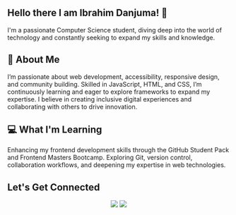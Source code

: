 ## Hello there I am Ibrahim Danjuma! 👋


I'm a passionate Computer Science student, diving deep into the world of technology and constantly seeking to expand my skills and knowledge.

## 🚀 About Me

I’m passionate about web development, accessibility, responsive design, and community building. Skilled in JavaScript, HTML, and CSS, I’m continuously learning and eager to explore frameworks to expand my expertise. I believe in creating inclusive digital experiences and collaborating with others to drive innovation.

## 💻 What I'm Learning

Enhancing my frontend development skills through the GitHub Student Pack and Frontend Masters Bootcamp. Exploring Git, version control, collaboration workflows, and deepening my expertise in web technologies.

## Let's Get Connected
<p align="center">
  <a href="https://twitter.com/@danjumaibr87761"><img src="https://img.shields.io/badge/Twitter-%231DA1F2.svg?style=for-the-badge&logo=Twitter&logoColor=white"></a>
  <a href="https://linkedin.com/in/danjuma-ibrahim"><img src="https://img.shields.io/badge/LinkedIn-%230077B5.svg?style=for-the-badge&logo=LinkedIn&logoColor=white"></a>
</p>




<!--
**Ufidtech/Ufidtech** is a ✨ _special_ ✨ repository because its `README.md` (this file) appears on your GitHub profile.

Here are some ideas to get you started:

- 🔭 I’m currently working on ...
- 🌱 I’m currently learning ...
- 👯 I’m looking to collaborate on ...
- 🤔 I’m looking for help with ...
- 💬 Ask me about ...
- 📫 How to reach me: ...
- 😄 Pronouns: ...
- ⚡ Fun fact: ...
-->

